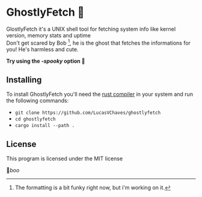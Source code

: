 # GhostlyFetch 👻

GlostlyFetch it's a UNIX shell tool for fetching system info like kernel version, memory stats and uptime  
Don't get scared by Bob [^1], he is the ghost that fetches the informations for you! He's harmless and cute.  

**Try using the *-spooky* option 👻** 

## Installing

To install GhostlyFetch you'll need the [rust compiler](https://www.rust-lang.org/tools/install) in your system
and run the following commands:

 - `git clone https://github.com/LucasVChaves/ghostlyfetch`  
 - `cd ghostlyfetch`  
 - `cargo install --path .`


## License

This program is licensed under the MIT license

[^1]: The formatting is a bit funky right now, but i'm working on it. 

👻*boo*  